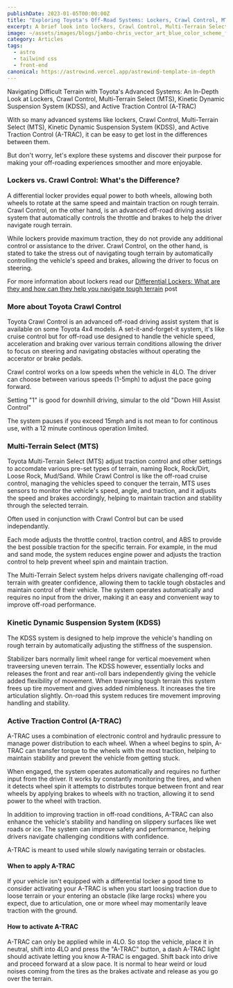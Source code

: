 ```yaml
---
publishDate: 2023-01-05T00:00:00Z
title: "Exploring Toyota's Off-Road Systems: Lockers, Crawl Control, MTS, KDSS, and A-TRAC"
excerpt: A brief look into lockers, Crawl Control, Multi-Terrain Select (MTS), Kinetic Dynamic Suspension System (KDSS), and Active Traction Control (A-TRAC)
image: ~/assets/images/blogs/jambo-chris_vector_art_blue_color_scheme_forest_scenery_with_a__f5cae191-fd9f-4bf9-add9-9889401a85a3.png
category: Articles
tags:
  - astro
  - tailwind css
  - front-end
canonical: https://astrowind.vercel.app/astrowind-template-in-depth
---
```


Navigating Difficult Terrain with Toyota's Advanced Systems: An In-Depth Look at Lockers, Crawl Control, Multi-Terrain Select (MTS), Kinetic Dynamic Suspension System (KDSS), and Active Traction Control (A-TRAC)



With so many advanced systems like lockers, Crawl Control, Multi-Terrain Select (MTS), Kinetic Dynamic Suspension System (KDSS), and Active Traction Control (A-TRAC), it can be easy to get lost in the differences between them. 

But don't worry, let's explore these systems and discover their purpose for making your off-roading experiences smoother and more enjoyable.


### Lockers vs. Crawl Control: What's the Difference?

A differential locker provides equal power to both wheels, allowing both wheels to rotate at the same speed and maintain traction on rough terrain. Crawl Control, on the other hand, is an advanced off-road driving assist system that automatically controls the throttle and brakes to help the driver navigate rough terrain.

While lockers provide maximum traction, they do not provide any additional control or assistance to the driver. Crawl Control, on the other hand, is stated to take the stress out of navigating tough terrain by automatically controlling the vehicle's speed and brakes, allowing the driver to focus on steering.

For more information about lockers read our [Differential Lockers: What are they and how can they help you navigate tough terrain](/blog/understanding-lockers "Mechanical vs Air Locker vs e-Locker. Which type is best for you?") post




### More about Toyota Crawl Control  
Toyota Crawl Control is an advanced off-road driving assist system that is available on some Toyota 4x4 models. A set-it-and-forget-it system, it's like cruise control but for off-road use designed to handle the vehicle speed, acceleration and braking over various terrain conditions allowing the driver to focus on steering and navigating obstacles without operating the accerator or brake pedals. 

Crawl control works on a low speeds when the vehicle in 4LO. The driver can choose between various speeds (1-5mph) to adjust the pace going forward. 

Setting "1" is good for downhill driving, simular to the old "Down Hill Assist Control"



The system pauses if you exceed 15mph and is not mean to for continous use, with a 12 minute continous operation limited. 



### Multi-Terrain Select (MTS)
Toyota Multi-Terrain Select (MTS) adjust traction control and other settings to accomdate various pre-set types of terrain, naming Rock, Rock/Dirt, Loose Rock, Mud/Sand.  While Crawl Control is like the off-road cruise control, managing the vehicles speed to conquer the terrain, MTS uses sensors to monitor the vehicle's speed, angle, and traction, and it adjusts the speed and brakes accordingly, helping to maintain traction and stability through the selected terrain.  

Often used in conjunction with Crawl Control but can be used independantly. 

Each mode adjusts the throttle control, traction control, and ABS to provide the best possible traction for the specific terrain. For example, in the mud and sand mode, the system reduces engine power and adjusts the traction control to help prevent wheel spin and maintain traction.


The Multi-Terrain Select system helps drivers navigate challenging off-road terrain with greater confidence, allowing them to tackle tough obstacles and maintain control of their vehicle. The system operates automatically and requires no input from the driver, making it an easy and convenient way to improve off-road performance.



<!-- ### Crawl Control vs MTS: Which do I use?
Crawl Control is great for maintaining distance downhill or when you just want to keep a steady pace on the trail. 

 -->


### Kinetic Dynamic Suspension System (KDSS)
The KDSS system is designed to help improve the vehicle's handling on rough terrain by automatically adjusting the stiffness of the suspension.
 
 Stabilizer bars normally limit wheel range for vertical moevement when traveersing uneven terrain.  The KDSS however, essentially locks and releases the front and rear anti-roll bars independently giving the vehicle added flexibility of movement. 
 When traversing tough terrain this system frees up tire movement and gives added nimbleness. It increases the tire articulation slightly.  On-road this system reduces tire movement improving handling and stability. 



### Active Traction Control (A-TRAC)
A-TRAC uses a combination of electronic control and hydraulic pressure to manage power distribution to each wheel. When a wheel begins to spin, A-TRAC can transfer torque to the wheels with the most traction, helping to maintain stability and prevent the vehicle from getting stuck. 

When engaged, the system operates automatically and requires no further input from the driver.  It works by constantly monitoring the tires, and when it detects wheel spin it attempts to distrbutes torque between front and rear wheels by applying brakes to wheels with no traction, allowing it to send power to the wheel with traction. 

In addition to improving traction in off-road conditions, A-TRAC can also enhance the vehicle's stability and handling on slippery surfaces like wet roads or ice. The system can improve safety and performance, helping drivers navigate challenging conditions with confidence.

A-TRAC is meant to used while slowly navigating terrain or obstacles. 

#### When to apply A-TRAC
If your vehicle isn't equipped with a differential locker a good time to consider activating your A-TRAC is when you start loosing traction due to loose terrain or your entering an obstacle (like large rocks) where you expect, due to articulation, one or more wheel may momentarily leave traction with the ground. 

#### How to activate A-TRAC
A-TRAC can only be applied while in 4LO. So stop the vehicle, place it in neutral, shift into 4LO and press the "A-TRAC" button, a dash A-TRAC light should activate letting you know A-TRAC is engaged. Shift back into drive and proceed forward at a slow pace.  It is normal to hear weird or loud noises coming from the tires as the brakes activate and release as you go over the terrain. 



